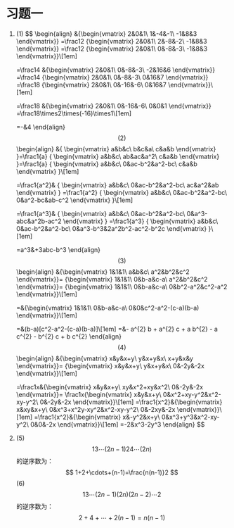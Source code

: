 # 习题一

1. (1)
   $$
   \begin{align}
   &{\begin{vmatrix}
   2&0&1\\
   1&-4&-1\\
   -1&8&3
   \end{vmatrix}}
   =\frac12
   {\begin{vmatrix}
   2&0&1\\
   2&-8&-2\\
   -1&8&3
   \end{vmatrix}}
   =\frac12
   {\begin{vmatrix}
   2&0&1\\
   0&-8&-3\\
   -1&8&3
   \end{vmatrix}}\\[1em]
   
   =\frac14
   &{\begin{vmatrix}
   2&0&1\\
   0&-8&-3\\
   -2&16&6
   \end{vmatrix}}
   =\frac14
   {\begin{vmatrix}
   2&0&1\\
   0&-8&-3\\
   0&16&7
   \end{vmatrix}}
   =\frac18
   {\begin{vmatrix}
   2&0&1\\
   0&-16&-6\\
   0&16&7
   \end{vmatrix}}\\[1em]
   
   =\frac18
   &{\begin{vmatrix}
   2&0&1\\
   0&-16&-6\\
   0&0&1
   \end{vmatrix}}
   =\frac18\times2\times(-16)\times1\\[1em]
   
   =-&4
   \end{align}
   $$
   (2)
   $$
   \begin{align}
   &{
   \begin{vmatrix}
   a&b&c\\
   b&c&a\\
   c&a&b
   \end{vmatrix}
   }=\frac1{a}
   {
   \begin{vmatrix}
   a&b&c\\
   ab&ac&a^2\\
   c&a&b
   \end{vmatrix}
   }=\frac1{a}
   {
   \begin{vmatrix}
   a&b&c\\
   0&ac-b^2&a^2-bc\\
   c&a&b
   \end{vmatrix}
   }\\[1em]
   
   =\frac1{a^2}&
   {
   \begin{vmatrix}
   a&b&c\\
   0&ac-b^2&a^2-bc\\
   ac&a^2&ab
   \end{vmatrix}
   }
   =\frac1{a^2}
   {
   \begin{vmatrix}
   a&b&c\\
   0&ac-b^2&a^2-bc\\
   0&a^2-bc&ab-c^2
   \end{vmatrix}
   }\\[1em]
   
   =\frac1{a^3}&
   {
   \begin{vmatrix}
   a&b&c\\
   0&ac-b^2&a^2-bc\\
   0&a^3-abc&a^2b-ac^2
   \end{vmatrix}
   }
   =\frac1{a^3}
   {
   \begin{vmatrix}
   a&b&c\\
   0&ac-b^2&a^2-bc\\
   0&a^3-b^3&2a^2b^2-ac^2-b^2c
   \end{vmatrix}
   }\\[1em]
   
   =a^3&+3abc-b^3
   \end{align}
   $$
   (3)
   $$
   \begin{align}
   &{\begin{vmatrix}
   1&1&1\\
   a&b&c\\
   a^2&b^2&c^2
   \end{vmatrix}}=
   {\begin{vmatrix}
   1&1&1\\
   0&b-a&c-a\\
   a^2&b^2&c^2
   \end{vmatrix}}=
   {\begin{vmatrix}
   1&1&1\\
   0&b-a&c-a\\
   0&b^2-a^2&c^2-a^2
   \end{vmatrix}}\\[1em]
   
   =&{\begin{vmatrix}
   1&1&1\\
   0&b-a&c-a\\
   0&0&c^2-a^2-(c-a)(b-a)
   \end{vmatrix}}\\[1em]
   
   =&(b-a)[c^2-a^2-(c-a)(b-a)]\\[1em]
   =&- a^{2} b + a^{2} c + a b^{2} - a c^{2} - b^{2} c + b c^{2}
   \end{align}
   $$
   (4)
   $$
   \begin{align}
   &{\begin{vmatrix}
   x&y&x+y\\
   y&x+y&x\\
   x+y&x&y
   \end{vmatrix}}=
   {\begin{vmatrix}
   x&y&x+y\\
   y&x+y&x\\
   0&-2y&-2x
   \end{vmatrix}}\\[1em]
   
   =\frac1x&{\begin{vmatrix}
   x&y&x+y\\
   xy&x^2+xy&x^2\\
   0&-2y&-2x
   \end{vmatrix}}=
   \frac1x{\begin{vmatrix}
   x&y&x+y\\
   0&x^2+xy-y^2&x^2-xy-y^2\\
   0&-2y&-2x
   \end{vmatrix}}\\[1em]
   =\frac1{x^2}&{\begin{vmatrix}
   x&xy&x+y\\
   0&x^3+x^2y-xy^2&x^2-xy-y^2\\
   0&-2xy&-2x
   \end{vmatrix}}\\[1em]
   =\frac1{x^2}&{\begin{vmatrix}
   x&-y^2&x+y\\
   0&x^3+y^3&x^2-xy-y^2\\
   0&0&-2x
   \end{vmatrix}}\\[1em]
   =-2&x^3-2y^3
   \end{align}
   $$

2. (5)
   $$
   13\cdots(2n-1)24\cdots(2n)
   $$
   的逆序数为：
   $$
   1+2+\cdots+(n-1)=\frac{n(n-1)}2
   $$
   (6)
   $$
   13\cdots(2n-1)(2n)(2n-2)\cdots2
   $$
   的逆序数为：
   $$
   2+4+\cdots+2(n-1)=n(n-1)
   $$